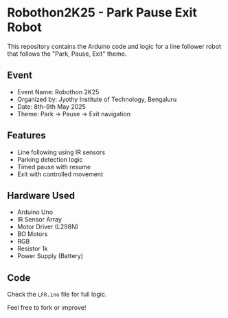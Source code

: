 # Robothon2K25 - Park Pause Exit Robot

This repository contains the Arduino code and logic for a line follower robot that follows the "Park, Pause, Exit" theme.

## Event
- Event Name: Robothon 2K25
- Organized by: Jyothy Institute of Technology, Bengaluru
- Date: 8th–9th May 2025
- Theme: Park → Pause → Exit navigation

## Features
- Line following using IR sensors
- Parking detection logic
- Timed pause with resume
- Exit with controlled movement

## Hardware Used
- Arduino Uno
- IR Sensor Array
- Motor Driver (L298N)
- BO Motors
- RGB
- Resistor 1k
- Power Supply (Battery)

## Code
Check the `LFR.ino` file for full logic.

Feel free to fork or improve!
